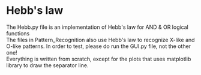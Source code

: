 # Hebb's law <br />
The Hebb.py file is an implementation of Hebb's law for AND & OR logical functions <br />
The files in Pattern_Recognition also use Hebb's law to recognize X-like and O-like patterns. In order to test, please do run the GUI.py file, not the other one! <br />
Everything is written from scratch, except for the plots that uses matplotlib library to draw the separator line. <br />
